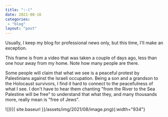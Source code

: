 ```yaml
---
title: ":-("
date: 2021-08-16
categories: 
 - "blog"
layout: "post"
---
```


Usually, I keep my blog for professional news only, but this time, I'll make an exception. 

This frame is from a video that was taken a couple of days ago, less than one hour away from my home. Note how many people are there. 

Some people will claim that what we see is a peaceful protest by Palestinians against the Israeli occupation. Being a son and a grandson to the Holocaust survivors, I find it hard to connect to the peacefulness of what I see. I don't have to hear them chanting "from the River to the Sea Palestine will be free" to understand that what they, and many thousands more, really mean is "free of Jews".

![]({{ site.baseurl }}/assets/img/2021/08/image.png){:width="934"}
